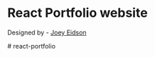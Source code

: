 # React Portfolio website

Designed by - [Joey Eidson](http://github.com/jyeidson)

<!-- ![](./ReadMeImages/ReadMeBanner.png) -->
#   r e a c t - p o r t f o l i o  
 